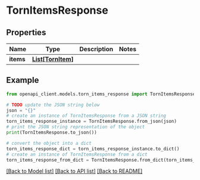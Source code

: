 # TornItemsResponse


## Properties

Name | Type | Description | Notes
------------ | ------------- | ------------- | -------------
**items** | [**List[TornItem]**](TornItem.md) |  | 

## Example

```python
from openapi_client.models.torn_items_response import TornItemsResponse

# TODO update the JSON string below
json = "{}"
# create an instance of TornItemsResponse from a JSON string
torn_items_response_instance = TornItemsResponse.from_json(json)
# print the JSON string representation of the object
print(TornItemsResponse.to_json())

# convert the object into a dict
torn_items_response_dict = torn_items_response_instance.to_dict()
# create an instance of TornItemsResponse from a dict
torn_items_response_from_dict = TornItemsResponse.from_dict(torn_items_response_dict)
```
[[Back to Model list]](../README.md#documentation-for-models) [[Back to API list]](../README.md#documentation-for-api-endpoints) [[Back to README]](../README.md)


